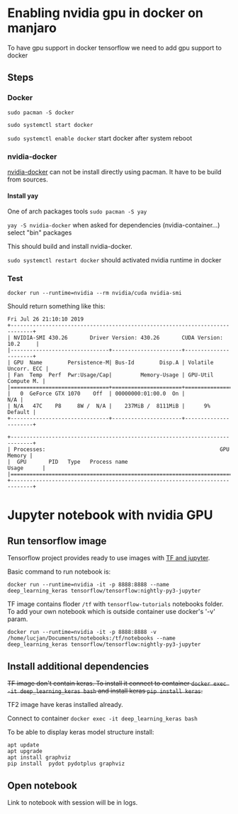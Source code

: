 # Enabling nvidia gpu in docker on manjaro
To have gpu support in docker tensorflow we need to add gpu support to docker
## Steps
### Docker
`sudo pacman -S docker`

`sudo systemctl start docker`

`sudo systemctl enable docker` start docker after system reboot

### nvidia-docker
[nvidia-docker](https://aur.archlinux.org/packages/nvidia-docker/) can not be install directly using pacman. It have to be build from sources.
#### Install yay
One of arch packages tools
`sudo pacman -S yay`

`yay -S nvidia-docker` when asked for dependencies (nvidia-container...) select "bin" packages

This should build and install nvidia-docker.

`sudo systemctl restart docker` should activated nvidia runtime in docker
### Test
`docker run --runtime=nvidia --rm nvidia/cuda nvidia-smi`

Should return something like this:
```
Fri Jul 26 21:10:10 2019       
+-----------------------------------------------------------------------------+
| NVIDIA-SMI 430.26       Driver Version: 430.26       CUDA Version: 10.2     |
|-------------------------------+----------------------+----------------------+
| GPU  Name        Persistence-M| Bus-Id        Disp.A | Volatile Uncorr. ECC |
| Fan  Temp  Perf  Pwr:Usage/Cap|         Memory-Usage | GPU-Util  Compute M. |
|===============================+======================+======================|
|   0  GeForce GTX 1070    Off  | 00000000:01:00.0  On |                  N/A |
| N/A   47C    P8     8W /  N/A |    237MiB /  8111MiB |      9%      Default |
+-------------------------------+----------------------+----------------------+
                                                                               
+-----------------------------------------------------------------------------+
| Processes:                                                       GPU Memory |
|  GPU       PID   Type   Process name                             Usage      |
|=============================================================================|
+-----------------------------------------------------------------------------+
```
# Jupyter notebook with nvidia GPU
## Run tensorflow image
Tensorflow project provides ready to use images with [TF and jupyter](https://www.tensorflow.org/install/docker).

Basic command to run notebook is:
```
docker run --runtime=nvidia -it -p 8888:8888 --name deep_learning_keras tensorflow/tensorflow:nightly-py3-jupyter
```
TF image contains floder `/tf` with `tensorflow-tutorials` notebooks folder. To add your own notebook which is outside container use docker's '-v' param.
```
docker run --runtime=nvidia -it -p 8888:8888 -v /home/lucjan/Documents/notebooks:/tf/notebooks --name deep_learning_keras tensorflow/tensorflow:nightly-py3-jupyter
```
## Install additional dependencies
<s>TF image don't contain keras. To install it connect to container `docker exec -it deep_learning_keras bash` and install keras `pip install keras`.</s>

TF2 image have keras installed already.

Connect to container `docker exec -it deep_learning_keras bash`

To be able to display keras model structure install:
```
apt update
apt upgrade
apt install graphviz
pip install  pydot pydotplus graphviz
```
## Open notebook
Link to notebook with session will be in logs.
